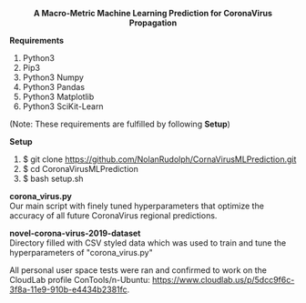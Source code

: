 <p align="center">
  <b>A Macro-Metric Machine Learning Prediction for CoronaVirus Propagation</b>
</p>

**Requirements** 
1. Python3
2. Pip3
3. Python3 Numpy
4. Python3 Pandas
5. Python3 Matplotlib
6. Python3 SciKit-Learn   

(Note: These requirements are fulfilled by following **Setup**)  
 
**Setup**
1. $ git clone https://github.com/NolanRudolph/CornaVirusMLPrediction.git
2. $ cd CoronaVirusMLPrediction
3. $ bash setup.sh

**corona\_virus.py**  
Our main script with finely tuned hyperparameters that optimize the accuracy of all future CoronaVirus regional predictions.

**novel-corona-virus-2019-dataset**  
Directory filled with CSV styled data which was used to train and tune the hyperparameters of "corona\_virus.py"

All personal user space tests were ran and confirmed to work on the CloudLab profile ConTools/n-Ubuntu: https://www.cloudlab.us/p/5dcc9f6c-3f8a-11e9-910b-e4434b2381fc.
